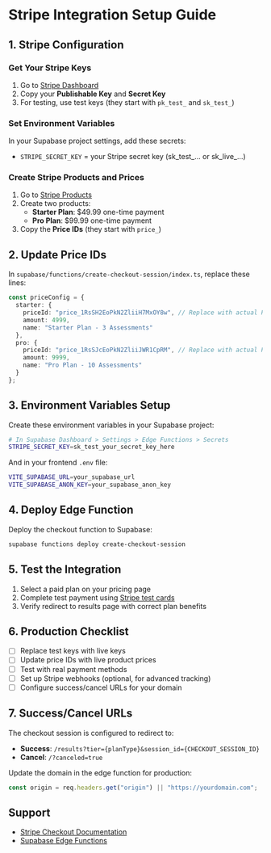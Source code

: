 # Stripe Integration Setup Guide

## 1. Stripe Configuration

### Get Your Stripe Keys
1. Go to [Stripe Dashboard](https://dashboard.stripe.com/apikeys)
2. Copy your **Publishable Key** and **Secret Key**
3. For testing, use test keys (they start with `pk_test_` and `sk_test_`)

### Set Environment Variables
In your Supabase project settings, add these secrets:
- `STRIPE_SECRET_KEY` = your Stripe secret key (sk_test_... or sk_live_...)

### Create Stripe Products and Prices
1. Go to [Stripe Products](https://dashboard.stripe.com/products)
2. Create two products:
   - **Starter Plan**: $49.99 one-time payment
   - **Pro Plan**: $99.99 one-time payment
3. Copy the **Price IDs** (they start with `price_`)

## 2. Update Price IDs

In `supabase/functions/create-checkout-session/index.ts`, replace these lines:

```typescript
const priceConfig = {
  starter: {
    priceId: "price_1RsSH2EoPkN2ZliiH7MxOY8w", // Replace with actual Price ID
    amount: 4999,
    name: "Starter Plan - 3 Assessments"
  },
  pro: {
    priceId: "price_1RsSJcEoPkN2ZliiJWR1CpRM", // Replace with actual Price ID
    amount: 9999,
    name: "Pro Plan - 10 Assessments"
  }
};
```

## 3. Environment Variables Setup

Create these environment variables in your Supabase project:

```bash
# In Supabase Dashboard > Settings > Edge Functions > Secrets
STRIPE_SECRET_KEY=sk_test_your_secret_key_here
```

And in your frontend `.env` file:
```bash
VITE_SUPABASE_URL=your_supabase_url
VITE_SUPABASE_ANON_KEY=your_supabase_anon_key
```

## 4. Deploy Edge Function

Deploy the checkout function to Supabase:
```bash
supabase functions deploy create-checkout-session
```

## 5. Test the Integration

1. Select a paid plan on your pricing page
2. Complete test payment using [Stripe test cards](https://stripe.com/docs/testing#cards)
3. Verify redirect to results page with correct plan benefits

## 6. Production Checklist

- [ ] Replace test keys with live keys
- [ ] Update price IDs with live product prices
- [ ] Test with real payment methods
- [ ] Set up Stripe webhooks (optional, for advanced tracking)
- [ ] Configure success/cancel URLs for your domain

## 7. Success/Cancel URLs

The checkout session is configured to redirect to:
- **Success**: `/results?tier={planType}&session_id={CHECKOUT_SESSION_ID}`
- **Cancel**: `/?canceled=true`

Update the domain in the edge function for production:
```typescript
const origin = req.headers.get("origin") || "https://yourdomain.com";
```

## Support

- [Stripe Checkout Documentation](https://stripe.com/docs/checkout)
- [Supabase Edge Functions](https://supabase.com/docs/guides/functions)